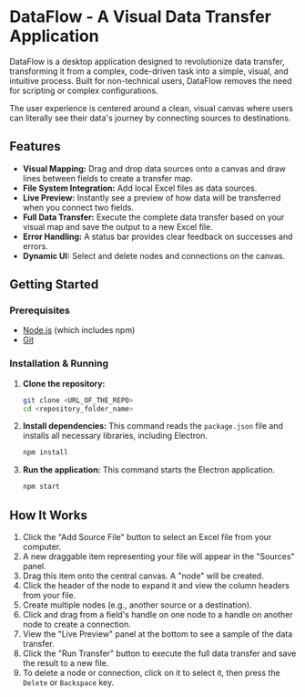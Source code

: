 # DataFlow - A Visual Data Transfer Application

DataFlow is a desktop application designed to revolutionize data transfer, transforming it from a complex, code-driven task into a simple, visual, and intuitive process. Built for non-technical users, DataFlow removes the need for scripting or complex configurations.

The user experience is centered around a clean, visual canvas where users can literally see their data's journey by connecting sources to destinations.

## Features
- **Visual Mapping:** Drag and drop data sources onto a canvas and draw lines between fields to create a transfer map.
- **File System Integration:** Add local Excel files as data sources.
- **Live Preview:** Instantly see a preview of how data will be transferred when you connect two fields.
- **Full Data Transfer:** Execute the complete data transfer based on your visual map and save the output to a new Excel file.
- **Error Handling:** A status bar provides clear feedback on successes and errors.
- **Dynamic UI:** Select and delete nodes and connections on the canvas.

## Getting Started

### Prerequisites
- [Node.js](https://nodejs.org/) (which includes npm)
- [Git](https://git-scm.com/)

### Installation & Running

1.  **Clone the repository:**
    ```bash
    git clone <URL_OF_THE_REPO>
    cd <repository_folder_name>
    ```

2.  **Install dependencies:**
    This command reads the `package.json` file and installs all necessary libraries, including Electron.
    ```bash
    npm install
    ```

3.  **Run the application:**
    This command starts the Electron application.
    ```bash
    npm start
    ```

## How It Works
1.  Click the "Add Source File" button to select an Excel file from your computer.
2.  A new draggable item representing your file will appear in the "Sources" panel.
3.  Drag this item onto the central canvas. A "node" will be created.
4.  Click the header of the node to expand it and view the column headers from your file.
5.  Create multiple nodes (e.g., another source or a destination).
6.  Click and drag from a field's handle on one node to a handle on another node to create a connection.
7.  View the "Live Preview" panel at the bottom to see a sample of the data transfer.
8.  Click the "Run Transfer" button to execute the full data transfer and save the result to a new file.
9.  To delete a node or connection, click on it to select it, then press the `Delete` or `Backspace` key.
